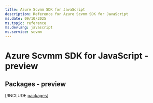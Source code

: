 ```yaml
---
title: Azure Scvmm SDK for JavaScript
description: Reference for Azure Scvmm SDK for JavaScript
ms.date: 09/10/2025
ms.topic: reference
ms.devlang: javascript
ms.service: scvmm
---
```

# Azure Scvmm SDK for JavaScript - preview
## Packages - preview
[!INCLUDE [packages](scvmm-index.md)]